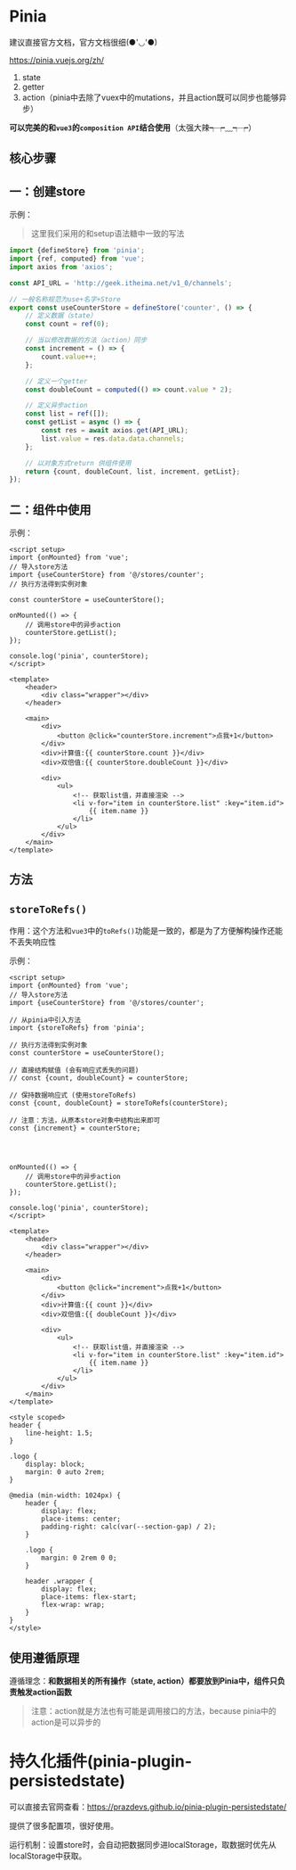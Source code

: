 # Pinia

建议直接官方文档，官方文档很细(●'◡'●)

https://pinia.vuejs.org/zh/



1. state
2. getter
3. action（pinia中去除了vuex中的mutations，并且action既可以同步也能够异步）



**可以完美的和`vue3`的`composition API`结合使用**（太强大辣┭┮﹏┭┮）





## 核心步骤



## 一：创建store

示例：

>这里我们采用的和setup语法糖中一致的写法

```js
import {defineStore} from 'pinia';
import {ref, computed} from 'vue';
import axios from 'axios';

const API_URL = 'http://geek.itheima.net/v1_0/channels';

// 一般名称规范为use+名字+Store
export const useCounterStore = defineStore('counter', () => {
	// 定义数据（state）
	const count = ref(0);

	// 当以修改数据的方法（action）同步
	const increment = () => {
		count.value++;
	};

	// 定义一个getter
	const doubleCount = computed(() => count.value * 2);

	// 定义异步action
	const list = ref([]);
	const getList = async () => {
		const res = await axios.get(API_URL);
		list.value = res.data.data.channels;
	};

	// 以对象方式return 供组件使用
	return {count, doubleCount, list, increment, getList};
});

```





## 二：组件中使用



示例：

```vue
<script setup>
import {onMounted} from 'vue';
// 导入store方法
import {useCounterStore} from '@/stores/counter';
// 执行方法得到实例对象

const counterStore = useCounterStore();

onMounted(() => {
	// 调用store中的异步action
	counterStore.getList();
});

console.log('pinia', counterStore);
</script>

<template>
	<header>
		<div class="wrapper"></div>
	</header>

	<main>
		<div>
			<button @click="counterStore.increment">点我+1</button>
		</div>
		<div>计算值:{{ counterStore.count }}</div>
		<div>双倍值:{{ counterStore.doubleCount }}</div>

		<div>
			<ul>
				<!-- 获取list值，并直接渲染 -->
				<li v-for="item in counterStore.list" :key="item.id">
					{{ item.name }}
				</li>
			</ul>
		</div>
	</main>
</template>
```



## 方法

## `storeToRefs()`

作用：这个方法和`vue3`中的`toRefs()`功能是一致的，都是为了方便解构操作还能不丢失响应性



示例：

```vue
<script setup>
import {onMounted} from 'vue';
// 导入store方法
import {useCounterStore} from '@/stores/counter';

// 从pinia中引入方法
import {storeToRefs} from 'pinia';
  
// 执行方法得到实例对象
const counterStore = useCounterStore();

// 直接结构赋值 (会有响应式丢失的问题)
// const {count, doubleCount} = counterStore;

// 保持数据响应式 (使用storeToRefs)
const {count, doubleCount} = storeToRefs(counterStore);

// 注意：方法，从原本store对象中结构出来即可
const {increment} = counterStore;

  
  
  
onMounted(() => {
	// 调用store中的异步action
	counterStore.getList();
});

console.log('pinia', counterStore);
</script>

<template>
	<header>
		<div class="wrapper"></div>
	</header>

	<main>
		<div>
			<button @click="increment">点我+1</button>
		</div>
		<div>计算值:{{ count }}</div>
		<div>双倍值:{{ doubleCount }}</div>

		<div>
			<ul>
				<!-- 获取list值，并直接渲染 -->
				<li v-for="item in counterStore.list" :key="item.id">
					{{ item.name }}
				</li>
			</ul>
		</div>
	</main>
</template>

<style scoped>
header {
	line-height: 1.5;
}

.logo {
	display: block;
	margin: 0 auto 2rem;
}

@media (min-width: 1024px) {
	header {
		display: flex;
		place-items: center;
		padding-right: calc(var(--section-gap) / 2);
	}

	.logo {
		margin: 0 2rem 0 0;
	}

	header .wrapper {
		display: flex;
		place-items: flex-start;
		flex-wrap: wrap;
	}
}
</style>

```







## 使用遵循原理

遵循理念：**和数据相关的所有操作（state, action）都要放到Pinia中，组件只负责触发action函数**



>注意：action就是方法也有可能是调用接口的方法，because pinia中的action是可以异步的





# 持久化插件(pinia-plugin-persistedstate)

可以直接去官网查看：https://prazdevs.github.io/pinia-plugin-persistedstate/

提供了很多配置项，很好使用。



运行机制：设置store时，会自动把数据同步进localStorage，取数据时优先从localStorage中获取。

